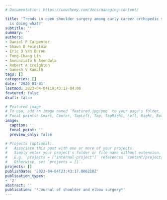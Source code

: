 ```yaml
---
# Documentation: https://wowchemy.com/docs/managing-content/

title: 'Trends in open shoulder surgery among early career orthopedic surgeons: who
  is doing what?'
subtitle: ''
summary: ''
authors:
- Daniel P Carpenter
- Shawn D Feinstein
- Eric D Van Buren
- Feng-Chang Lin
- Annunziato N Amendola
- Robert A Creighton
- Ganesh V Kamath
tags: []
categories: []
date: '2020-01-01'
lastmod: 2023-04-04T19:43:17-04:00
featured: false
draft: false

# Featured image
# To use, add an image named `featured.jpg/png` to your page's folder.
# Focal points: Smart, Center, TopLeft, Top, TopRight, Left, Right, BottomLeft, Bottom, BottomRight.
image:
  caption: ''
  focal_point: ''
  preview_only: false

# Projects (optional).
#   Associate this post with one or more of your projects.
#   Simply enter your project's folder or file name without extension.
#   E.g. `projects = ["internal-project"]` references `content/project/deep-learning/index.md`.
#   Otherwise, set `projects = []`.
projects: []
publishDate: '2023-04-04T23:43:17.006210Z'
publication_types:
- '2'
abstract: ''
publication: '*Journal of shoulder and elbow surgery*'
---
```

